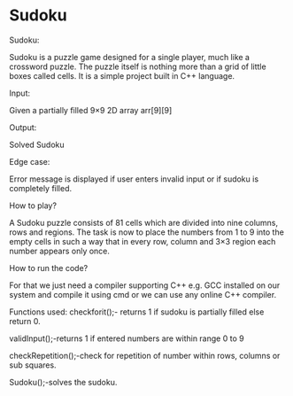 # Sudoku
Sudoku:

Sudoku is a puzzle game designed for a single player, much like a crossword puzzle. The puzzle itself is nothing more than a grid of little boxes called cells.
It is a simple project built in C++ language.

Input:

Given a partially filled 9×9 2D array arr[9][9]

Output:

Solved Sudoku

Edge case:

Error message is displayed if user enters invalid input or if sudoku is completely filled.

How to play?

A Sudoku puzzle consists of 81 cells which are divided into nine columns, rows and regions. The task is now to place the numbers from 1 to 9 into the empty cells in such a way that in every row, column and 3×3 region each number appears only once.

How to run the code?

For that we just need a compiler supporting C++ e.g. GCC installed on our system and compile it using cmd or we can use any online C++ compiler.

Functions used:
checkforit();- returns 1 if sudoku is partially filled else return 0.

validInput();-returns 1 if entered numbers are within range 0 to 9

checkRepetition();-check for repetition of number within rows, columns or sub squares.

Sudoku();-solves the sudoku.


